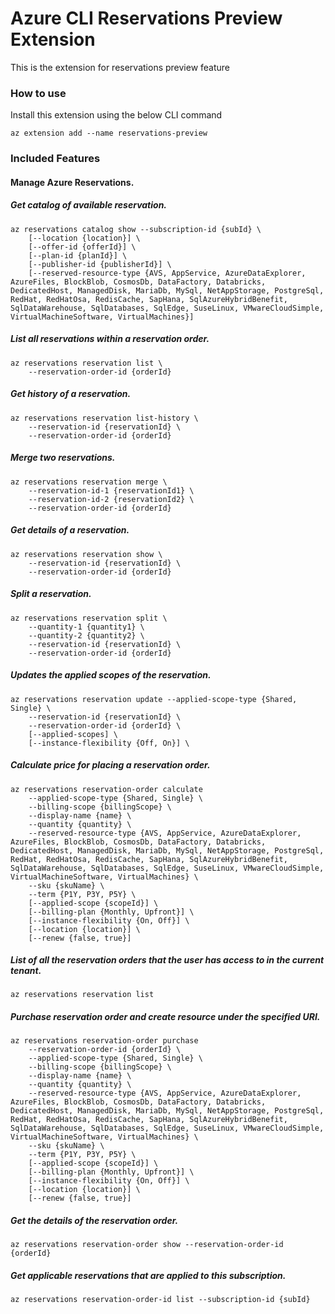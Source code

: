 # Azure CLI Reservations Preview Extension #
This is the extension for reservations preview feature

### How to use ###
Install this extension using the below CLI command
```
az extension add --name reservations-preview
```

### Included Features
#### Manage Azure Reservations.

##### Get catalog of available reservation.
```
az reservations catalog show --subscription-id {subId} \
    [--location {location}] \
    [--offer-id {offerId}] \
    [--plan-id {planId}] \
    [--publisher-id {publisherId}] \
    [--reserved-resource-type {AVS, AppService, AzureDataExplorer, AzureFiles, BlockBlob, CosmosDb, DataFactory, Databricks, DedicatedHost, ManagedDisk, MariaDb, MySql, NetAppStorage, PostgreSql, RedHat, RedHatOsa, RedisCache, SapHana, SqlAzureHybridBenefit, SqlDataWarehouse, SqlDatabases, SqlEdge, SuseLinux, VMwareCloudSimple, VirtualMachineSoftware, VirtualMachines}]
```

##### List all reservations within a reservation order.
```
az reservations reservation list \
    --reservation-order-id {orderId}
```

##### Get history of a reservation.
```
az reservations reservation list-history \
    --reservation-id {reservationId} \
    --reservation-order-id {orderId}
```

##### Merge two reservations.
```
az reservations reservation merge \
    --reservation-id-1 {reservationId1} \
    --reservation-id-2 {reservationId2} \
    --reservation-order-id {orderId}
```

##### Get details of a reservation.
```
az reservations reservation show \
    --reservation-id {reservationId} \
    --reservation-order-id {orderId}
```

##### Split a reservation.
```
az reservations reservation split \
    --quantity-1 {quantity1} \
    --quantity-2 {quantity2} \
    --reservation-id {reservationId} \
    --reservation-order-id {orderId}
```

##### Updates the applied scopes of the reservation.
```
az reservations reservation update --applied-scope-type {Shared, Single} \
    --reservation-id {reservationId} \
    --reservation-order-id {orderId} \
    [--applied-scopes] \
    [--instance-flexibility {Off, On}] \
```

##### Calculate price for placing a reservation order.
```
az reservations reservation-order calculate 
    --applied-scope-type {Shared, Single} \
    --billing-scope {billingScope} \
    --display-name {name} \
    --quantity {quantity} \
    --reserved-resource-type {AVS, AppService, AzureDataExplorer, AzureFiles, BlockBlob, CosmosDb, DataFactory, Databricks, DedicatedHost, ManagedDisk, MariaDb, MySql, NetAppStorage, PostgreSql, RedHat, RedHatOsa, RedisCache, SapHana, SqlAzureHybridBenefit, SqlDataWarehouse, SqlDatabases, SqlEdge, SuseLinux, VMwareCloudSimple, VirtualMachineSoftware, VirtualMachines} \
    --sku {skuName} \
    --term {P1Y, P3Y, P5Y} \
    [--applied-scope {scopeId}] \
    [--billing-plan {Monthly, Upfront}] \
    [--instance-flexibility {On, Off}] \
    [--location {location}] \
    [--renew {false, true}]
```

##### List of all the reservation orders that the user has access to in the current tenant.
```
az reservations reservation list
```

##### Purchase reservation order and create resource under the specified URI.
```
az reservations reservation-order purchase
    --reservation-order-id {orderId} \
    --applied-scope-type {Shared, Single} \
    --billing-scope {billingScope} \
    --display-name {name} \
    --quantity {quantity} \
    --reserved-resource-type {AVS, AppService, AzureDataExplorer, AzureFiles, BlockBlob, CosmosDb, DataFactory, Databricks, DedicatedHost, ManagedDisk, MariaDb, MySql, NetAppStorage, PostgreSql, RedHat, RedHatOsa, RedisCache, SapHana, SqlAzureHybridBenefit, SqlDataWarehouse, SqlDatabases, SqlEdge, SuseLinux, VMwareCloudSimple, VirtualMachineSoftware, VirtualMachines} \
    --sku {skuName} \
    --term {P1Y, P3Y, P5Y} \
    [--applied-scope {scopeId}] \
    [--billing-plan {Monthly, Upfront}] \
    [--instance-flexibility {On, Off}] \
    [--location {location}] \
    [--renew {false, true}]
```

##### Get the details of the reservation order.
```
az reservations reservation-order show --reservation-order-id {orderId}
```

##### Get applicable reservations that are applied to this subscription.
```
az reservations reservation-order-id list --subscription-id {subId}
```